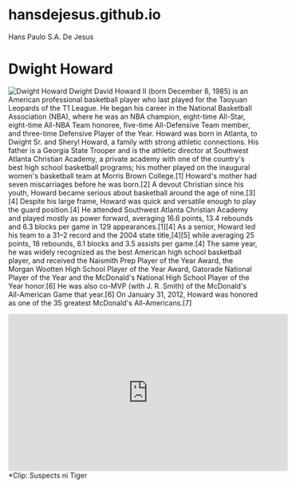 # hansdejesus.github.io
Hans Paulo S.A. De Jesus

# Dwight Howard
![Dwight Howard](https://cdn.nba.com/headshots/nba/latest/1040x760/2730.png)
Dwight David Howard II (born December 8, 1985) is an American professional basketball player who last played for the Taoyuan Leopards of the T1 League. He began his career in the National Basketball Association (NBA), where he was an NBA champion, eight-time All-Star, eight-time All-NBA Team honoree, five-time All-Defensive Team member, and three-time Defensive Player of the Year. Howard was born in Atlanta, to Dwight Sr. and Sheryl Howard, a family with strong athletic connections. His father is a Georgia State Trooper and is the athletic director at Southwest Atlanta Christian Academy, a private academy with one of the country's best high school basketball programs; his mother played on the inaugural women's basketball team at Morris Brown College.[1] Howard's mother had seven miscarriages before he was born.[2] A devout Christian since his youth, Howard became serious about basketball around the age of nine.[3][4] Despite his large frame, Howard was quick and versatile enough to play the guard position.[4] He attended Southwest Atlanta Christian Academy and played mostly as power forward, averaging 16.6 points, 13.4 rebounds and 6.3 blocks per game in 129 appearances.[1][4] As a senior, Howard led his team to a 31–2 record and the 2004 state title,[4][5] while averaging 25 points, 18 rebounds, 8.1 blocks and 3.5 assists per game.[4] The same year, he was widely recognized as the best American high school basketball player, and received the Naismith Prep Player of the Year Award, the Morgan Wootten High School Player of the Year Award, Gatorade National Player of the Year and the McDonald's National High School Player of the Year honor.[6] He was also co-MVP (with J. R. Smith) of the McDonald's All-American Game that year.[6] On January 31, 2012, Howard was honored as one of the 35 greatest McDonald's All-Americans.[7]

<iframe width="560" height="315" src="https://www.youtube.com/embed/ZcnmlFWEH08?si=cUNtHMS7YDAJkUvW" title="YouTube video player" frameborder="0" allow="accelerometer; autoplay; clipboard-write; encrypted-media; gyroscope; picture-in-picture; web-share" allowfullscreen></iframe>
*Clip: Suspects ni Tiger
